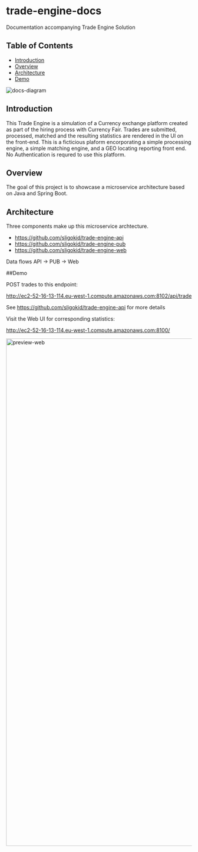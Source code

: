 # trade-engine-docs
Documentation accompanying Trade Engine Solution

## Table of Contents

  - [Introduction](#introduction)
  - [Overview](#overview)
  - [Architecture](#architecture)
  - [Demo](#demo)

![docs-diagram](https://cloud.githubusercontent.com/assets/6519496/17114781/5b4eabf4-52a8-11e6-9c2c-65646679ad30.png)

## Introduction

This Trade Engine is a simulation of a Currency exchange platform created as part of the hiring process with Currency Fair. 
Trades are submitted, processed, matched and the resulting statistics are rendered in the UI on the front-end.
This is a ficticious plaform encorporating a simple processing engine, a simple matching engine, and a GEO locating reporting front end. 
No Authentication is requred to use this platform.

## Overview

The goal of this project is to showcase a microservice architecture based on Java and Spring Boot.

## Architecture
Three components make up this microservice archtecture.
- https://github.com/sligokid/trade-engine-api
- https://github.com/sligokid/trade-engine-pub
- https://github.com/sligokid/trade-engine-web

Data flows API -> PUB -> Web

##Demo

POST trades to this endpoint:

http://ec2-52-16-13-114.eu-west-1.compute.amazonaws.com:8102/api/trade

See https://github.com/sligokid/trade-engine-api for more details


Visit the Web UI for corresponding statistics:

http://ec2-52-16-13-114.eu-west-1.compute.amazonaws.com:8100/

<img width="1375" alt="preview-web" src="https://cloud.githubusercontent.com/assets/6519496/17103716/9b9b08b4-5277-11e6-8cd3-5279b9f5ee02.png" style="max-width:100%;">


